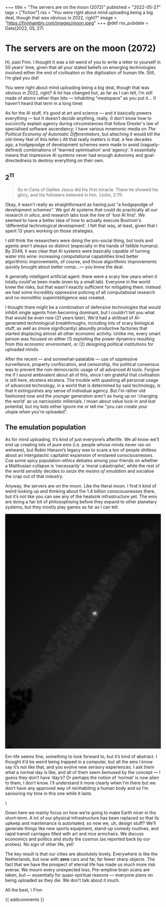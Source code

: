 +++
title = "The servers are on the moon (2072)"
published = "2022-05-27"
tags = ["fiction"]
rss = "You were right about mind uploading being a big deal, though that was obvious in 2022, right?"
image = "https://finnhambly.com/images/moon.jpeg"
+++
@def rss_pubdate = Date(2022, 05, 27)

# The servers are on the moon (2072)
Hi, past Finn. I thought it was a bit weird of you to write a letter to yourself in 50 years’ time, given that all your stated beliefs on emerging technologies involved either the end of civilisation or the digitisation of human life. Still, I’m glad you did! 

You were right about mind uploading being a big deal, though that was obvious in 2022, right? A lot has changed but, as far as I can tell, I’m still made of atoms rather than bits — inhabiting “meatspace” as you put it… (I haven’t heard that term in a long time)

As for the AI stuff, it’s good at art and science — and it basically powers everything — but it doesn’t *decide* anything, really. (I don’t know how to succinctly explain agency during circumstances that follow Drexler's law of specialised software ascendancy; I have various mnemonic media on *The Political Economy of Automatic Differentiators*, but attaching it would kill the old-timey feel of this letter.) All that really matters is that, a few decades ago, a hodgepodge of development schemes were made to avoid (vaguely-defined) combinations of ‘learned optimisation’ and ‘agency’. It essentially means that impressive AI systems never had enough autonomy and goal-directedness to destroy everything on their own.

## $2^{11}$

> So in Cana of Galilee Jesus did his first miracle. There he showed his glory, and his followers believed in him. (John, 2:11)

Okay, it wasn't really as straightforward as having just "a hodgepodge of development schemes". We got AI systems that could do practically all our research *in silico*, and research labs took the line of 'tool AI first'. We seemed to have a better idea of how to actually execute Bostrom's 'differential technological development'. I felt that way, at least, given that I spent 13 years working on those strategies.

I still think the researchers were doing the pro-social thing, but tools and agents aren't always so distinct (especially in the hands of fallible humans). By 2048, it was clear that AI systems were basically capable of turning water into wine: increasing computational capabilities bred better algorithmic improvements, of course, and those algorithmic improvements quickly brought about better comp…— you know the deal.

A generally intelligent artificial agent: there were a scary few years when it totally could’ve been made (even by a small lab). Everyone in the world knew the risks, but that wasn't exactly sufficient for mitigating them. Instead we had some incredibly oppressive policing of all computational research and no monolithic superintelligence was created.

I thought there might be a combination of defensive technologies that would inhibit single agents from becoming dominant, but I couldn't tell you what that would be even now (21 years later). We'd had a shitload of AI-generated technological breakthroughs, including lots of scary biological stuff, as well as (more significantly) absurdly productive factories that started displacing almost all other economic activity. Unlike me, every smart person was focused on either (1) exploiting the power dynamics resulting from this economic environment, or (2) designing political institutions for uploaded minds.

After the recent — and somewhat-palatable — use of oppressive surveillance, property confiscation, and censorship, the political consensus was to prevent the non-democractic usage of all advanced AI tools. Forgive me if I sound ambivalent about all of this, since I *am* grateful that civilisation is still here, etcetera etcetera. The trouble with quashing all personal usage of advanced technology, in a world that is determined by said technology, is that it extinguishes any sense of individual agency. But I'm rather old fashioned now and the younger generation aren't as hung up on 'changing the world' as us narcissistic millenials. I moan about value lock-in and lost potential, but my kids either ignore me or tell me "you can create your utopia when you're uploaded".

## The emulation population
As for mind uploading, it’s kind of just everyone’s afterlife. We all know we’ll end up creating lots of pure ems (i.e. people whose minds never ran on wetware), but Robin Hanson’s legacy was to scare a ton of people shitless about an intergalactic capitalist expansion of enslaved consciousnesses. Cue some spicy population-ethics debates among your friends on whether a Malthusian collapse is ‘necessarily’ a ‘moral catastrophe’, while the rest of the world sensibly decides to *seize the means of emulation* and socialise the crap out of that industry.

Anyway, the servers are on the moon. Like the literal moon. I find it kind of weird looking up and thinking about the 1.4 billion consciousnesses there, but it’s not like you can see any of the heatsink infrastructure yet. The ems are doing a fair bit of philosophising before they expand to other planetary systems, but they mostly play games as far as I can tell.

![](/images/moon.jpeg)

Em-life seems fine, something to look forward to, but it’s kind of abstract. I thought it’d be weird being trapped in a computer, but all the ems I know say it’s not like that, and you evolve new sensory experiences. I ask them what a normal day is like, and all of them seem bemused by the concept — I guess they don’t have ‘day’s? Or perhaps the notion of ‘normal’ is now alien to them, I don’t know. I’ll understand it more clearly when I’m there but we don’t have any approved way of reinhabiting a human body and so I’m savouring my time in this one while it lasts.

\\

Down here we mainly focus on how we’re going to make Earth nicer in the short-term. A lot of our physical infrastructure has been replaced so that its upkeep and maintenance is automated, so now we, uh, design stuff? We’ll generate things like new sports equipment, stand-up comedy routines, and rapid transit carriages filled with art and nice armchairs. We discuss economics and politics and study the cosmos (as reported back by our probes). No sign of other life, yet!

The key result is that our cities are absolutely lovely. Everywhere is like the Netherlands, but now with **zero** cars and far, far fewer sharp objects. The fact that we have the prospect of eternal life has made us much more risk averse. We mourn every unexpected loss. Pre-emptive brain scans are taken, but — essentially for quasi-spiritual reasons — everyone plans on being uploaded as they die. We don’t talk about it much.


All the best,
\\
Finn


{{ addcomments }}
